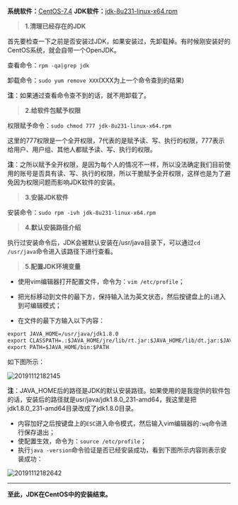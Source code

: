 **系统软件：**[CentOS-7.4](https://pan.baidu.com/s/1HwhZa1xWg8aDipRdQgfkyg)  **JDK软件：**[jdk-8u231-linux-x64.rpm](https://pan.baidu.com/s/1DBpTE5z3trB_LhivqNx0Uw)

> **1.清理已经存在的JDK**

首先要检查一下之前是否安装过JDK，如果安装过，先卸载掉。有时候刚安装好的CentOS系统，就会自带一个OpenJDK。

查看命令：`rpm -qa|grep jdk`

卸载命令：`sudo yum remove XXX`(XXX为上一个命令查到的结果)

**注**：如果通过查看命令查不到的话，就不用卸载了。

> **2.给软件包赋予权限**

权限赋予命令：`sudo chmod 777 jdk-8u231-linux-x64.rpm`

这里的777权限是一个全开权限，7代表的是赋予读、写、执行的权限，777表示给用户、用户组、其他人都赋予读、写、执行的权限。

**注**：之所以赋予全开权限，是因为每个人的情况不一样，所以没法确定我们目前使用的账号是否具有读、写、执行的权限，所以干脆赋予全开权限，这样也是为了避免因为权限问题而影响JDK软件的安装。

> **3.安装JDK软件**

安装命令：`sudo rpm -ivh jdk-8u231-linux-x64.rpm`

> **4.默认安装路径介绍**

执行过安装命令后，JDK会被默认安装在/usr/java目录下，可以通过`cd /usr/java`命令进入该路径下进行查看。

> **5.配置JDK环境变量**

- 使用vim编辑器打开配置文件，命令为：`vim /etc/profile`；

- 把光标移动到文件的最下方，保持输入法为英文状态，然后按键盘上的`i`进入到可编辑模式；
- 在文件的最下方输入以下内容：

```xml
export JAVA_HOME=/usr/java/jdk1.8.0
export CLASSPATH=.:$JAVA_HOME/jre/lib/rt.jar:$JAVA_HOME/lib/dt.jar:$JAVA_HOME/lib/tools.jar
export PATH=$JAVA_HOME/bin:$PATH
```

如下图所示：

<img src="https://cdn.jsdelivr.net/gh/gongcqq/FigureBed@main/Image/Typora/20201118133553.jpg" alt="20191112182145"  />

**注**：JAVA_HOME后的路径是JDK的默认安装路径。如果使用的是我提供的软件包的话，安装后的路径就是usr/java/jdk1.8.0_231-amd64，我这里是把jdk1.8.0_231-amd64目录改成了jdk1.8.0目录。

- 内容加好之后按键盘上的`ESC`进入命令模式，然后输入vim编辑器的`:wq`命令进行保存退出；
- 使配置生效，命令为：`source /etc/profile`；
- 执行`java -version`命令验证是否已经安装成功，看到下图所示内容则表示安装成功：

![20191112182642](https://cdn.jsdelivr.net/gh/gongcqq/FigureBed@main/Image/Typora/20201118133606.jpg) 

------

**至此，JDK在CentOS中的安装结束。**